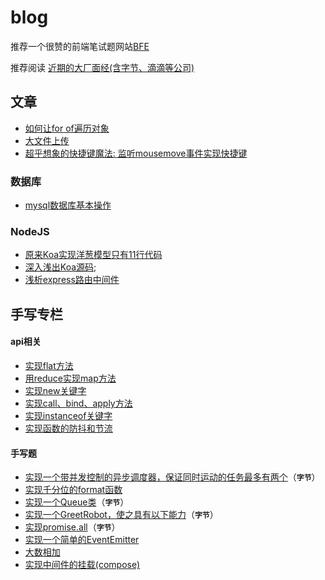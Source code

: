 # blog

推荐一个很赞的前端笔试题网站[BFE](https://bigfrontend.dev/zh/problem)

推荐阅读 [近期的大厂面经(含字节、滴滴等公司)](https://juejin.cn/post/6995744994166308895)

## 文章

- [如何让for of遍历对象](/javascript/%E5%A6%82%E4%BD%95%E8%AE%A9for...of%E9%81%8D%E5%8E%86%E5%AF%B9%E8%B1%A1.md)
- [大文件上传](/%E5%A4%A7%E6%96%87%E4%BB%B6%E4%B8%8A%E4%BC%A0/readme.md)
- [超乎想象的快捷键魔法: 监听mousemove事件实现快捷键](/小技巧/实现快捷键思路.md)

### 数据库
- [mysql数据库基本操作](/数据库/mysql.md)

### NodeJS

- [原来Koa实现洋葱模型只有11行代码](/node/koa/koa.md)
- [深入浅出Koa源码](/node/koa/koa%E6%BA%90%E7%A0%81%E8%A7%A3%E6%9E%90.md);
- [浅析express路由中间件](/node/express/%E8%B7%AF%E7%94%B1%E6%BA%90%E7%A0%81.md)

## 手写专栏
#### api相关

- [实现flat方法](https://github.com/senfish/blog/issues/6)
- [用reduce实现map方法](https://github.com/senfish/blog/issues/7)
- [实现new关键字](https://github.com/senfish/blog/issues/1)
- [实现call、bind、apply方法](https://github.com/senfish/blog/issues/5)
- [实现instanceof关键字](https://github.com/senfish/blog/issues/2)
- [实现函数的防抖和节流](https://github.com/senfish/blog/issues/3)

#### 手写题
- [实现一个带并发控制的异步调度器，保证同时运动的任务最多有两个](https://github.com/senfish/blog/issues/8)（**`字节`**）
- [实现千分位的format函数](https://github.com/senfish/blog/issues/4)
- [实现一个Queue类](https://github.com/senfish/blog/issues/9)（**`字节`**）
- [实现一个GreetRobot，使之具有以下能力](https://github.com/senfish/blog/issues/10)（**`字节`**）
- [实现promise.all](https://github.com/senfish/blog/issues/11)（**`字节`**）
- [实现一个简单的EventEmitter](https://github.com/senfish/blog/issues/12)
- [大数相加](https://github.com/senfish/blog/issues/13)
- [实现中间件的挂载(compose)](https://github.com/senfish/blog/issues/14)


